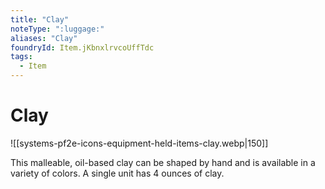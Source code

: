 ```yaml
---
title: "Clay"
noteType: ":luggage:"
aliases: "Clay"
foundryId: Item.jKbnxlrvcoUffTdc
tags:
  - Item
---
```


# Clay
![[systems-pf2e-icons-equipment-held-items-clay.webp|150]]

This malleable, oil-based clay can be shaped by hand and is available in a variety of colors. A single unit has 4 ounces of clay.
